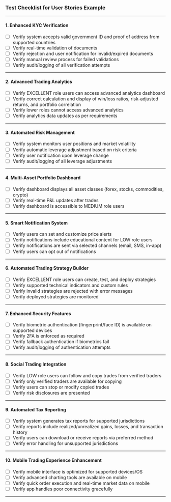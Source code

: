 ### Test Checklist for User Stories Example

---

#### 1. Enhanced KYC Verification
- [ ] Verify system accepts valid government ID and proof of address from supported countries
- [ ] Verify real-time validation of documents
- [ ] Verify rejection and user notification for invalid/expired documents
- [ ] Verify manual review process for failed validations
- [ ] Verify audit/logging of all verification attempts

---

#### 2. Advanced Trading Analytics
- [ ] Verify EXCELLENT role users can access advanced analytics dashboard
- [ ] Verify correct calculation and display of win/loss ratios, risk-adjusted returns, and portfolio correlation
- [ ] Verify lower roles cannot access advanced analytics
- [ ] Verify analytics data updates as per requirements

---

#### 3. Automated Risk Management
- [ ] Verify system monitors user positions and market volatility
- [ ] Verify automatic leverage adjustment based on risk criteria
- [ ] Verify user notification upon leverage change
- [ ] Verify audit/logging of all leverage adjustments

---

#### 4. Multi-Asset Portfolio Dashboard
- [ ] Verify dashboard displays all asset classes (forex, stocks, commodities, crypto)
- [ ] Verify real-time P&L updates after trades
- [ ] Verify dashboard is accessible to MEDIUM role users

---

#### 5. Smart Notification System
- [ ] Verify users can set and customize price alerts
- [ ] Verify notifications include educational content for LOW role users
- [ ] Verify notifications are sent via selected channels (email, SMS, in-app)
- [ ] Verify users can opt out of notifications

---

#### 6. Automated Trading Strategy Builder
- [ ] Verify EXCELLENT role users can create, test, and deploy strategies
- [ ] Verify supported technical indicators and custom rules
- [ ] Verify invalid strategies are rejected with error messages
- [ ] Verify deployed strategies are monitored

---

#### 7. Enhanced Security Features
- [ ] Verify biometric authentication (fingerprint/face ID) is available on supported devices
- [ ] Verify 2FA is enforced as required
- [ ] Verify fallback authentication if biometrics fail
- [ ] Verify audit/logging of authentication attempts

---

#### 8. Social Trading Integration
- [ ] Verify LOW role users can follow and copy trades from verified traders
- [ ] Verify only verified traders are available for copying
- [ ] Verify users can stop or modify copied trades
- [ ] Verify risk disclosures are presented

---

#### 9. Automated Tax Reporting
- [ ] Verify system generates tax reports for supported jurisdictions
- [ ] Verify reports include realized/unrealized gains, losses, and transaction history
- [ ] Verify users can download or receive reports via preferred method
- [ ] Verify error handling for unsupported jurisdictions

---

#### 10. Mobile Trading Experience Enhancement
- [ ] Verify mobile interface is optimized for supported devices/OS
- [ ] Verify advanced charting tools are available on mobile
- [ ] Verify quick order execution and real-time market data on mobile
- [ ] Verify app handles poor connectivity gracefully

---